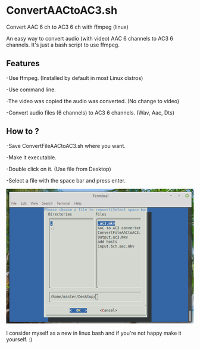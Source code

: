 # ConvertAACtoAC3.sh
Convert AAC 6 ch to AC3 6 ch with ffmpeg (linux)

An easy way to convert audio (with video) AAC 6 channels to AC3 6 channels. It's just a bash script to use ffmpeg.

Features
--------

-Use ffmpeg. (Installed by default in most Linux distros)

-Use command line.

-The video was copied the audio was converted. (No change to video)

-Convert audio files (6 channels) to AC3 6 channels. (Wav, Aac, Dts)

How to ?
--------

-Save ConvertFileAACtoAC3.sh where you want.

-Make it executable.

-Double click on it. (Use file from Desktop)

-Select a file with the space bar and press enter.

![Screenshot](ConvertFileAACtoAC3.png)


I consider myself as a new in linux bash and if you're not happy make it yourself. :)
